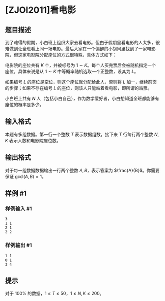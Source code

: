 # [ZJOI2011]看电影

## 题目描述

到了难得的假期，小白班上组织大家去看电影。但由于假期里看电影的人太多，很难做到让全班看上同一场电影。最后大家在一个偏僻的小胡同里找到了一家电影院，但这家电影院分配座位的方式很特殊，具体方式如下：

电影院的座位共有 $K$ 个，并被标号为 $1 \sim K$。每个人买完票后会被随机指定一个座位，具体来说是从 $1 \sim K$ 中等概率随机选取一个正整数，设其为 $L$。

如果编号 $L$ 的座位是空位，则这个座位就分配给此人，否则将 $L$ 加一，继续前面的步骤；如果不存在编号 $L$ 的座位，则该人只能站着看电影，即所谓的站票。

小白班上共有 $N$ 人（包括小白自己），作为数学爱好者，小白想知道全班都能够有座位的概率是多少。


## 输入格式

本题有多组数据。第一行一个整数 $T$ 表示数据组数，接下来 $T$ 行每行两个整数 $N,K$ 表示人数和电影院座位数。

## 输出格式

对于每一组数据数据输出一行两个整数 $A,B$，表示答案为 $\frac{A}{B}$。你需要保证 $\gcd(A,B) = 1$。

## 样例 #1

### 样例输入 #1
```
3
1 1
2 1
2 2
```

### 样例输出 #1

```
1 1
0 1
3 4
```

## 提示

对于 $100 \%$ 的数据，$1 \leq T \leq 50$，$1 \leq N,K \leq 200$。
